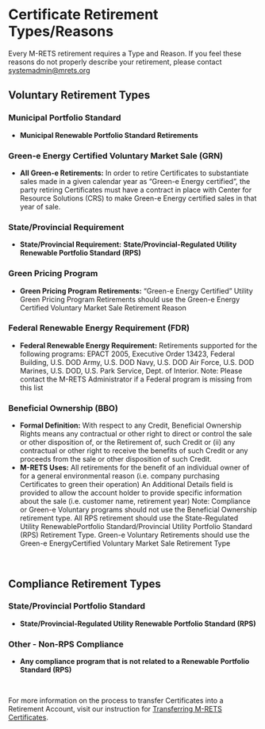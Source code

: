 # Certificate Retirement Types/Reasons

Every M-RETS retirement requires a Type and Reason. If you feel these reasons do not properly describe your retirement, please contact systemadmin@mrets.org

## Voluntary Retirement Types

### Municipal Portfolio Standard

-  **Municipal Renewable Portfolio Standard Retirements**

### Green-e Energy Certified Voluntary Market Sale (GRN)

-   **All Green-e Retirements:** In order to retire Certificates to substantiate sales made in a given calendar year as “Green-e Energy certified”, the party retiring Certificates must have a contract in place with Center for Resource Solutions (CRS) to make Green-e Energy certified sales in that year of sale.

### State/Provincial Requirement

-    **State/Provincial Requirement:** **State/Provincial-Regulated Utility Renewable Portfolio Standard (RPS)**

### Green Pricing Program

-   **Green Pricing Program Retirements:** “Green-e Energy Certified” Utility Green Pricing Program Retirements should use the Green-e Energy Certified Voluntary Market Sale Retirement Reason

### Federal Renewable Energy Requirement (FDR)

-   **Federal Renewable Energy Requirement:**  Retirements supported for the following programs: EPACT 2005, Executive Order 13423, Federal Building, U.S. DOD Army, U.S. DOD Navy, U.S. DOD Air Force, U.S. DOD Marines, U.S. DOD, U.S. Park Service, Dept. of Interior. Note: Please contact the M-RETS Administrator if a Federal program is missing from this list

### Beneficial Ownership (BBO)

-   **Formal Definition:** With respect to any Credit, Beneficial Ownership Rights means any contractual or other right to direct or control the sale or other disposition of, or the Retirement of, such Credit or (ii) any contractual or other right to receive the benefits of such Credit or any proceeds from the sale or other disposition of such Credit.
-   **M-RETS Uses:** All retirements for the benefit of an individual owner of for a general environmental reason (i.e. company purchasing Certificates to green their operation) An Additional Details field is provided to allow the account holder to provide specific information about the sale (i.e. customer name, retirement year) Note: Compliance or Green-e Voluntary programs should not use the Beneficial Ownership retirement type. All RPS retirement should use the State-Regulated Utility RenewablePortfolio Standard/Provincial Utility Portfolio Standard (RPS) Retirement Type. Green-e Voluntary Retirements should use the Green-e EnergyCertified Voluntary Market Sale Retirement Type 



<br>

## Compliance Retirement Types

### State/Provincial Portfolio Standard

-   **State/Provincial-Regulated Utility Renewable Portfolio Standard (RPS)**

### Other - Non-RPS Compliance

-   **Any compliance program that is not related to a Renewable Portfolio Standard (RPS)**


<br>

For more information on the process to transfer Certificates into a Retirement Account, visit our instruction for [Transferring M-RETS Certificates](https://mrets.github.io/Help/certificates_transferring_certificates).
